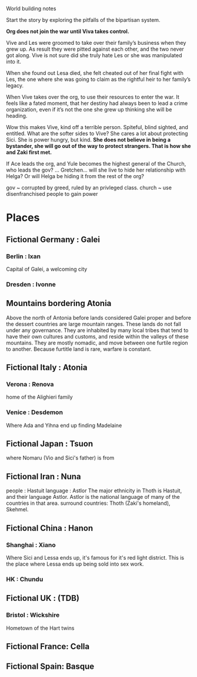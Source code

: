 World building notes

Start the story by exploring the pitfalls of the bipartisan system.

**Org does not join the war until Viva takes control.**

Vive and Les  were groomed to take over their family’s business when they grew up.  As result they were pitted against each other, and the two never got along. Vive is not sure did she truly hate Les or  she was manipulated into it.

When she found out Lesa died, she felt cheated out of her final fight with Les, the one where she was going to claim as the rightful heir to her family’s legacy.

When Vive takes over the org, to use their resources to enter the war. It feels like a fated moment, that her destiny had always been to lead a crime organization, even if it’s not the one she grew up thinking she will be heading.

Wow this makes Vive, kind off a terrible person. Spiteful, blind sighted, and entitled. What are the softer sides to Vive?
She cares a lot about protecting Sici.  She is power hungry, but kind. **She does not believe in being a bystander, she will go out of the way to protect strangers.   That is how she and Zaki first met.**

If Ace leads the org, and Yule becomes the highest general of the Church, who leads the gov? … Gretchen… will she live to hide her relationship with Helga? Or will Helga be hiding it from the rest of the org?

gov ~ corrupted by greed, ruled by an privleged class.
church ~ use disenfranchised people to gain power

# Places
## Fictional Germany : Galei

### Berlin : Ixan

Capital of Galei, a welcoming city

### Dresden : Ivonne

## Mountains bordering Atonia

Above the north of Antonia before lands considered Galei proper and before the dessert countries are large mountain ranges. These lands do not fall under any governance. They are inhabited by many local tribes that tend to have their own cultures and customs, and reside within the valleys of these mountains. They are mostly nomadic, and move between one furtile region to another. Because furtitle land is rare, warfare is constant. 

## Fictional  Italy : Atonia

### Verona : Renova

home of the Alighieri family

### Venice : Desdemon

Where Ada and Yihna end up finding Madelaine 

## Fictional Japan : Tsuon

where Nomaru (Vio and Sici's father) is from

## Fictional Iran : Nuna

  people : Hastuit
  language : Astlor
The major ethnicity in Thoth is Hastuit, and their language Astlor. Astlor is the national language of many of the countries in that area.
surround countries: Thoth (Zaki's homeland), Skehmel. 

## Fictional China : Hanon

### Shanghai : Xiano

Where Sici and Lessa ends up, it's famous for it's red light district. This is the place where Lessa ends up being sold into sex work. 

### HK : Chundu

## Fictional UK :  (TDB)

### Bristol : Wickshire

Hometown of the Hart twins

## Fictional France: Cella

## Fictional Spain: Basque